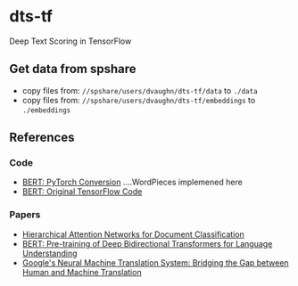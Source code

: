 # dts-tf
Deep Text Scoring in TensorFlow

## Get data from spshare
- copy files from: `//spshare/users/dvaughn/dts-tf/data` to  `./data`
- copy files from: `//spshare/users/dvaughn/dts-tf/embeddings` to `./embeddings`


## References

### Code

- [BERT: PyTorch Conversion](https://github.com/huggingface/pytorch-pretrained-BERT) ....WordPieces implemened here
- [BERT: Original TensorFlow Code](https://github.com/google-research/bert)

### Papers

- [Hierarchical Attention Networks for Document Classification](https://www.cs.cmu.edu/~./hovy/papers/16HLT-hierarchical-attention-networks.pdf)
- [BERT: Pre-training of Deep Bidirectional Transformers for Language Understanding](https://arxiv.org/abs/1810.04805)
- [Google's Neural Machine Translation System: Bridging the Gap between Human and Machine Translation](https://arxiv.org/abs/1609.08144)